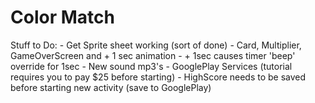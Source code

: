 Color Match
=======
Stuff to Do:
	- Get Sprite sheet working (sort of done)
	- Card, Multiplier, GameOverScreen and + 1 sec animation 
	- + 1sec causes timer 'beep' override for 1sec
	- New sound mp3's
	- GooglePlay Services (tutorial requires you to pay $25 before starting)
	- HighScore needs to be saved before starting new activity (save to GooglePlay)
